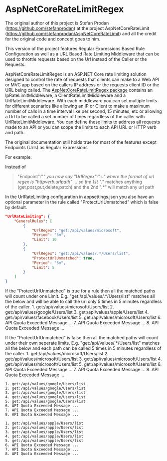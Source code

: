 AspNetCoreRateLimitRegex
==============

The original author of this project is Stefan Prodan (https://github.com/stefanprodan) at the project AspNetCoreRateLimit (https://github.com/stefanprodan/AspNetCoreRateLimit) and all the credit for the original code and concept goes to him.

This version of the project features Regular Expressions Based Rule Configuration as well as a URL Based Rate Limiting Middleware that can be used to throttle requests based on the Url instead of the Caller or the Requests.

AspNetCoreRateLimitRegex is an ASP.NET Core rate limiting solution designed to control the rate of requests that clients can make to a Web API or MVC app based on the callers IP address or the requests client ID or the URL being called.
The [AspNetCoreRateLimitRegex package](https://www.nuget.org/packages/AspNetCoreRateLimitRegex/) contains an IpRateLimitMiddleware, a ClientRateLimitMiddleware and a UrlRateLimitMiddleware.
With each middleware you can set multiple limits for different scenarios like allowing an IP or Client to make a maximum number of calls in a time interval like per second, 15 minutes, etc or allowing a Url to be called a set number of times regardless of the caller with UrlRateLimitMiddleware.
You can define these limits to address all requests made to an API or you can scope the limits to each API URL or HTTP verb and path.

The original documentation still holds true for most of the features except Endpoints (Urls) as Regular Expressions

For example:

Instead of 
> "Endpoint":"*"
you now say 
> "UrlRegex":".*:.*"
where the format of url regex is "httpverb:urlpath" ... so the 1st ".*" matches anything (get,post,put,delete,patch) and the 2nd ".*" will match any url path

In the UrlRateLimiting configuration in appsettings.json you also have an optional parameter in the rule called "ProtectUrlUnmatched" which is false by default.

```json
"UrlRateLimiting": {
	"GeneralRules": [
		{
			"UrlRegex": "get:/api/values/microsoft",
			"Period": "5m",
			"Limit": 10
		},
		{
			"UrlRegex": "get:/api/values/.*/Users/list",
			"ProtectUrlUnmatched": true,
			"Period": "5m",
			"Limit": 5
		}
	]
}
```

If the "ProtectUrlUnmatched" is true for a rule then all the matched paths will count under one Limit. E.g.
"get:/api/values/.*/Users/list" matches all the below and will be able to call the url only 5 times in 5 minutes regardless of the caller.
	1. get:/api/values/microsoft/Users/list
	2. get:/api/values/google/Users/list
	3. get:/api/values/apple/Users/list
	4. get:/api/values/facebook/Users/list
	5. get:/api/values/microsoft/Users/list
	6. API Quota Exceeded Message ...
	7. API Quota Exceeded Message ...
	8. API Quota Exceeded Message ...

If the "ProtectUrlUnmatched" is false then all the matched paths will count under their own seperate limits. E.g.
"get:/api/values/.*/Users/list" matches all the below and each path can be called 5 times in 5 minutes regardless of the caller.
	1. get:/api/values/microsoft/Users/list
	2. get:/api/values/microsoft/Users/list
	3. get:/api/values/microsoft/Users/list
	4. get:/api/values/microsoft/Users/list
	5. get:/api/values/microsoft/Users/list
	6. API Quota Exceeded Message ...
	7. API Quota Exceeded Message ...
	8. API Quota Exceeded Message ...	
	
	1. get:/api/values/google/Users/list
	2. get:/api/values/google/Users/list
	3. get:/api/values/google/Users/list
	4. get:/api/values/google/Users/list
	5. get:/api/values/google/Users/list
	6. API Quota Exceeded Message ...
	7. API Quota Exceeded Message ...
	8. API Quota Exceeded Message ...	
	
	1. get:/api/values/apple/Users/list
	2. get:/api/values/apple/Users/list
	3. get:/api/values/apple/Users/list
	4. get:/api/values/apple/Users/list
	5. get:/api/values/apple/Users/list
	6. API Quota Exceeded Message ...
	7. API Quota Exceeded Message ...
	8. API Quota Exceeded Message ...	
